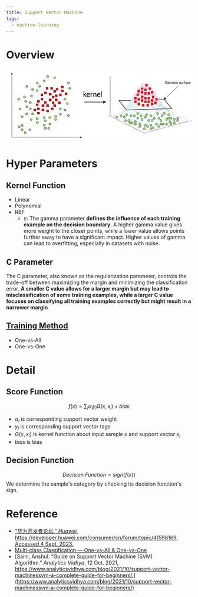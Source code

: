 ```yaml
---
title: Support Vector Machine
tags:
  - machine-learning
---
```


# Overview

![](computer_sci/deep_learning_and_machine_learning/machine_learning/attachments/Pasted%20image%2020230904225904.png)

# Hyper Parameters

## Kernel Function

* Linear
* Polynomial
* RBF
	* $\gamma$: The gamma parameter **defines the influence of each training example on the decision boundary**. A higher gamma value gives more weight to the closer points, while a lower value allows points further away to have a significant impact. Higher values of gamma can lead to overfitting, especially in datasets with noise.
## C Parameter

The C parameter, also known as the regularization parameter, controls the trade-off between maximizing the margin and minimizing the classification error. **A smaller C value allows for a larger margin but may lead to misclassification of some training examples, while a larger C value focuses on classifying all training examples correctly but might result in a narrower margin**
## [Training Method](https://wadhwatanya1234.medium.com/multi-class-classification-one-vs-all-one-vs-one-993dd23ae7ca)

* One-vs-All
* One-vs-One
# Detail

## Score Function

$$
f(x) = \sum_i \alpha_i y_i G(x, x_i) + bias
$$
* $\alpha_i$ is corresponding support vector weight
* $y_i$ is corresponding support vector tags
* $G(x,x_i)$ is kernel function about input sample $x$ and support vector $x_i$
* $bias$ is bias
## Decision Function 

$$
Decision \ Function = sign(f(x))
$$
We determine the sample's category by checking its decision function's sign.
# Reference

* [“华为开发者论坛.” _Huawei_, https://developer.huawei.com/consumer/cn/forum/topic/41598169. Accessed 4 Sept. 2023.](https://developer.huawei.com/consumer/cn/forum/topic/41598169)
* [Multi-class Classification — One-vs-All & One-vs-One](https://wadhwatanya1234.medium.com/multi-class-classification-one-vs-all-one-vs-one-993dd23ae7ca)
* [Saini, Anshul. “Guide on Support Vector Machine (SVM) Algorithm.” _Analytics Vidhya_, 12 Oct. 2021, https://www.analyticsvidhya.com/blog/2021/10/support-vector-machinessvm-a-complete-guide-for-beginners/.](https://www.analyticsvidhya.com/blog/2021/10/support-vector-machinessvm-a-complete-guide-for-beginners/)